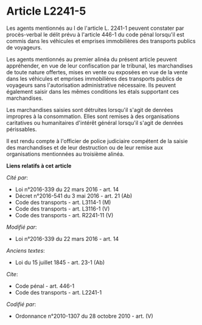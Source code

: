 # Article L2241-5

Les agents mentionnés au I de l'article L. 2241-1 peuvent constater par procès-verbal le délit prévu à l'article 446-1 du
code pénal lorsqu'il est commis dans les véhicules et emprises immobilières des transports publics de voyageurs. 

Les agents mentionnés au premier alinéa du présent article peuvent appréhender, en vue de leur confiscation par le tribunal,
les marchandises de toute nature offertes, mises en vente ou exposées en vue de la vente dans les véhicules et emprises
immobilières des transports publics de voyageurs sans l'autorisation administrative nécessaire. Ils peuvent également saisir
dans les mêmes conditions les étals supportant ces marchandises. 

Les marchandises saisies sont détruites lorsqu'il s'agit de denrées impropres à la consommation. Elles sont remises à des
organisations caritatives ou humanitaires d'intérêt général lorsqu'il s'agit de denrées périssables. 

Il est rendu compte à l'officier de police judiciaire compétent de la saisie des marchandises et de leur destruction ou de
leur remise aux organisations mentionnées au troisième alinéa.

**Liens relatifs à cet article**

_Cité par_:

  - Loi n°2016-339 du 22 mars 2016 - art. 14
  - Décret n°2016-541 du 3 mai 2016 - art. 21 (Ab)
  - Code des transports - art. L3114-1 (M)
  - Code des transports - art. L3116-1 (V)
  - Code des transports - art. R2241-11 (V)

_Modifié par_:

  - Loi n°2016-339 du 22 mars 2016 - art. 14

_Anciens textes_:

  - Loi du 15 juillet 1845 - art. 23-1 (Ab)

_Cite_:

  - Code pénal - art. 446-1
  - Code des transports - art. L2241-1

_Codifié par_:

  - Ordonnance n°2010-1307 du 28 octobre 2010 - art. (V)
